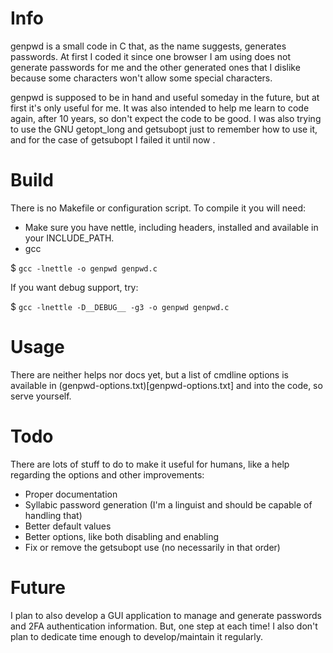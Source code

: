 # Info

genpwd is a small  code  in C  that,  as the name suggests,
generates passwords. At  first I coded it since one browser
I am using does not generate passwords for me and the other
generated ones that I dislike because some characters won't
allow some special characters.

genpwd is supposed to be in  hand and useful someday in the
future, but at first it's  only  useful for me. It was also
intended to help me learn to code again, after 10 years, so
don't expect the code to be  good. I was also trying to use
the GNU getopt_long and  getsubopt  just to remember how to
use it, and for the case of getsubopt I failed it until now
.

# Build

There is no Makefile or configuration script. To compile it
you will need:
- Make sure you have  nettle,  including headers, installed 
  and available in your INCLUDE_PATH.
- gcc

\$ `gcc -lnettle -o genpwd genpwd.c`

If you want debug support, try:

\$ `gcc -lnettle -D__DEBUG__ -g3 -o genpwd genpwd.c`

# Usage

There are neither helps nor docs yet, but a list of cmdline
options is available in 
(genpwd-options.txt)[genpwd-options.txt] and into the code,
so serve yourself.

# Todo

There are lots of stuff to do to make it useful for humans,
like a help regarding the options and other improvements:
- Proper documentation
- Syllabic password  generation  (I'm a linguist and should
be capable of handling that)
- Better default values
- Better options, like both disabling and enabling
- Fix or remove the getsubopt use
(no necessarily in that order)

# Future

I plan to also  develop  a  GUI  application  to manage and
generate passwords and 2FA authentication information. But,
one step at each time! I  also  don't plan to dedicate time
enough to develop/maintain it regularly.
